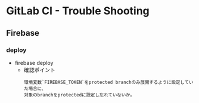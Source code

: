 # GitLab CI - Trouble Shooting

## Firebase
### deploy
* firebase deploy
  * 確認ポイント
    ```
    環境変数`FIREBASE_TOKEN`をprotected branchのみ展開するように設定していた場合に、
    対象のbranchをprotectedに設定し忘れていないか。
  
